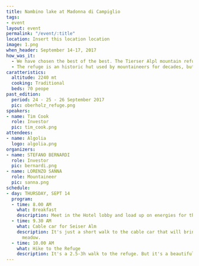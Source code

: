 ```yaml
---
title: Nambino lake at Madonna di Campiglio
tags:
- event
layout: event
permalink: "/event/:title"
location: Insert this location location
image: 1.png
when_header: September 14-17, 2017
how_was_it: 
  - We have chosen the best of the best. The Tierser Alpl mountain refuge sits on top of Sieser Alm, which is the largest high-altitude Alpine meadow in Europe.
  - The refuge is an historic hut used by mountaineers for decades, but has been completely restored and remodeled into a marvel of wooden architecture.
caratteristics:
  altitude: 2240 mt
  cooking: Traditional
  beds: 70 peope
past_edition:
  period: 24 - 25 - 26 September 2017
  pic: oberholz_refuge.png
speakers:
- name: Tim Cook
  role: Investor
  pic: tim_cook.png
attendees:
- name: Algolia
  logo: algolia.png
organizers:
- name: STEFANO BERNARDI
  role: Investor
  pic: bernardi.png
- name: LORENZO SANNA
  role: Mountaineer
  pic: sanna.png
schedule:
- day: THURSDAY, SEPT 14
  program:
  - time: 8.00 AM
    what: Breakfast
    description: Meet in the Hotel lobby and load up on energies for the day.
  - time: 9.30 AM
    what: Cable car for Seiser Alm
    description: It's just a short walk to the cable car that will bring us to the
      meadow.
  - time: 10.00 AM
    what: Hike to the Refuge
    description: It's a 2.5-3h walk to the refuge. But it's a beautiful one.
---
```


